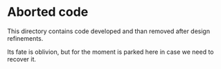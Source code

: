 # Aborted code

This directory contains code developed and than removed after design refinements.

Its fate is oblivion, but for the moment is parked here in case we need to recover it.
